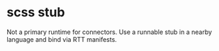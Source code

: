 # scss stub
Not a primary runtime for connectors. Use a runnable stub in a nearby language and bind via RTT manifests.
